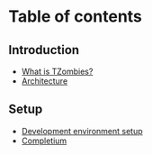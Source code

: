 # Table of contents

## Introduction

* [What is TZombies?](README.md)
* [Architecture](introduction/architecture.md)

## Setup

* [Development environment setup](setup/development-environment-setup.md)
* [Completium](setup/completium.md)
